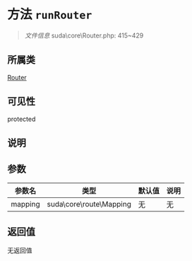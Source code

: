# 方法 `runRouter`

> *文件信息* suda\core\Router.php: 415~429

## 所属类 

[Router](../Router.md)

## 可见性

protected

## 说明



## 参数


| 参数名 | 类型 | 默认值 | 说明 |
|--------|-----|-------|-------|
| mapping |  suda\core\route\Mapping | 无 | 无 |



## 返回值

无返回值

